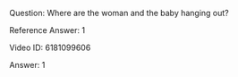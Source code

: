 Question: Where are the woman and the baby hanging out?

Reference Answer: 1

Video ID: 6181099606

Answer: 1

